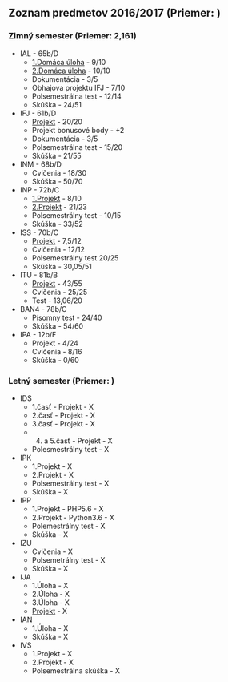 ## Zoznam predmetov 2016/2017 (Priemer: )
### Zimný semester (Priemer: 2,161)
* IAL - 65b/D
  * [1.Domáca úloha](https://github.com/NoName115/School/tree/master/2.Rocnik/IAL/ial_2016_du1) - 9/10
  * [2.Domáca úloha](https://github.com/NoName115/School/tree/master/2.Rocnik/IAL/ial_2016_du2) - 10/10
  * Dokumentácia - 3/5
  * Obhajova projektu IFJ - 7/10
  * Polsemestrálna test - 12/14
  * Skúška - 24/51
* IFJ - 61b/D
  * [Projekt](https://github.com/edynox/IFJ) - 20/20
  * Projekt bonusové body - +2
  * Dokumentácia - 3/5
  * Polsemestrálna test - 15/20
  * Skúška - 21/55
* INM - 68b/D
  * Cvičenia - 18/30
  * Skúška - 50/70
* INP - 72b/C
  * [1.Projekt](https://github.com/NoName115/School/tree/master/2.Rocnik/INP/1_Projekt) - 8/10
  * [2.Projekt](https://github.com/NoName115/School/tree/master/2.Rocnik/INP/2_Projekt) - 21/23
  * Polsemestrálny test - 10/15
  * Skúška - 33/52
* ISS - 70b/C
  * [Projekt](https://github.com/NoName115/School/tree/master/2.Rocnik/ISS/Projekt) - 7,5/12
  * Cvičenia - 12/12
  * Polsemestrálny test 20/25
  * Skúška - 30,05/51
* ITU - 81b/B
  * [Projekt](http://reg.robotickybattle.sk) - 43/55
  * Cvičenia - 25/25
  * Test - 13,06/20
* BAN4 - 78b/C
  * Písomny test - 24/40
  * Skúška - 54/60
* IPA - 12b/F
  * Projekt - 4/24
  * Cvičenia - 8/16
  * Skúška - 0/60

### Letný semester (Priemer: )
* IDS
  * 1.časť - Projekt - X
  * 2.časť - Projekt - X
  * 3.časť - Projekt - X
  * 4. a 5.časť - Projekt - X
  * Polesmestrálny test - X
* IPK
  * 1.Projekt - X
  * 2.Projekt - X
  * Polsemestrálny test - X
  * Skúška - X
* IPP
  * 1.Projekt - PHP5.6 - X
  * 2.Projekt - Python3.6 - X
  * Polemestrálny test - X
  * Skúška - X
* IZU
  * Cvičenia - X
  * Polsemetrálny test - X
  * Skúška - X
* IJA
  * 1.Úloha - X
  * 2.Úloha - X
  * 3.Úloha - X
  * [Projekt](https://github.com/NoName115/Java_School) - X
* IAN
  * 1.Úloha - X
  * Skúška - X
* IVS
  * 1.Projekt - X
  * 2.Projekt - X
  * Polsemestrálna skúška - X
